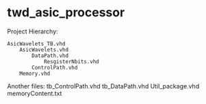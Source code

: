 # twd_asic_processor

Project Hierarchy:

	AsicWavelets_TB.vhd
		AsicWavelets.vhd
			DataPath.vhd
				ResgisterNbits.vhd
			ControlPath.vhd
		Memory.vhd
		
Another files:
	tb_ControlPath.vhd
	tb_DataPath.vhd
	Util_package.vhd
	memoryContent.txt